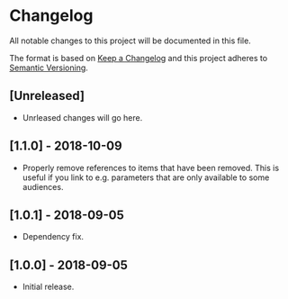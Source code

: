 # Changelog
All notable changes to this project will be documented in this file.

The format is based on [Keep a Changelog](http://keepachangelog.com/en/1.0.0/)
and this project adheres to [Semantic Versioning](http://semver.org/spec/v2.0.0.html).

## [Unreleased]
- Unrleased changes will go here.

## [1.1.0] - 2018-10-09
- Properly remove references to items that have been removed. This is useful if you link to e.g. parameters that are only available to some audiences.

## [1.0.1] - 2018-09-05
- Dependency fix.

## [1.0.0] - 2018-09-05
- Initial release.
